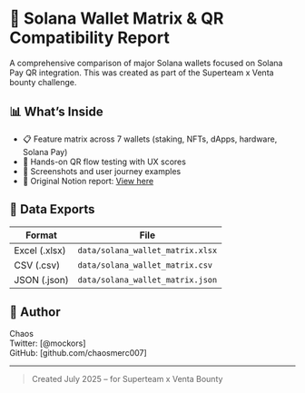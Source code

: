  # 🔐 Solana Wallet Matrix & QR Compatibility Report

A comprehensive comparison of major Solana wallets focused on Solana Pay QR integration. This was created as part of the Superteam x Venta bounty challenge.

## 📊 What’s Inside

- 📋 Feature matrix across 7 wallets (staking, NFTs, dApps, hardware, Solana Pay)
- 🧪 Hands-on QR flow testing with UX scores
- 📎 Screenshots and user journey examples
- 🔗 Original Notion report: [View here](https://www.notion.so/Solana-Wallet-Matrix-QR-Compatibility-Report-22a7cee3aeb7803e8d11d88bfce742b6)

## 📂 Data Exports

| Format | File |
|--------|------|
| Excel (.xlsx) | `data/solana_wallet_matrix.xlsx` |
| CSV (.csv)    | `data/solana_wallet_matrix.csv` |
| JSON (.json)  | `data/solana_wallet_matrix.json` |

## 🧠 Author

Chaos  
Twitter: [@mockors]  
GitHub: [github.com/chaosmerc007]

---

> Created July 2025 – for Superteam x Venta Bounty
